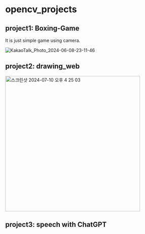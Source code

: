 # opencv_projects
## project1: Boxing-Game

It is just simple game using camera.  

![KakaoTalk_Photo_2024-06-08-23-11-46](https://github.com/jung0228/Boxing-Game/assets/86190997/a2b8332e-a83c-4046-aa13-fe9583769bc3)

## project2: drawing_web
<img width="425" alt="스크린샷 2024-07-10 오후 4 25 03" src="https://github.com/user-attachments/assets/ccc2800b-8f95-4d31-9c40-92f8cb98b311">

## project3: speech with ChatGPT
